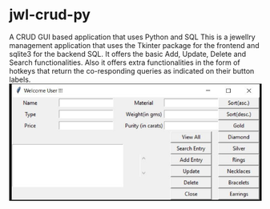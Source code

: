 # jwl-crud-py
A CRUD GUI based application that uses Python and SQL
This is a jewellry management application that uses the Tkinter package for the frontend and sqlite3 for the backend SQL. It offers the basic Add, Update, Delete and Search functionalities.
Also it offers extra functionalities in the form of hotkeys that return the co-responding queries as indicated on their button labels.
![Screenshot](screengrab.JPG)
